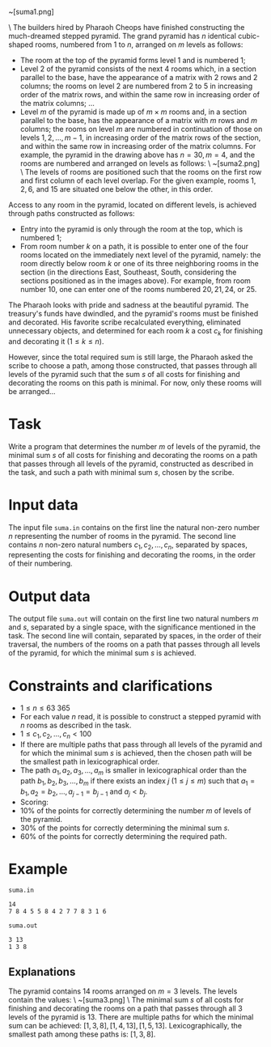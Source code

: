 ~[suma1.png]

\\
The builders hired by Pharaoh Cheops have finished constructing the much-dreamed stepped pyramid. The grand pyramid has $n$ identical cubic-shaped rooms, numbered from $1$ to $n$, arranged on $m$ levels as follows:
- The room at the top of the pyramid forms level $1$ and is numbered $1$;
- Level $2$ of the pyramid consists of the next $4$ rooms which, in a section parallel to the base, have the appearance of a matrix with $2$ rows and $2$ columns; the rooms on level $2$ are numbered from $2$ to $5$ in increasing order of the matrix rows, and within the same row in increasing order of the matrix columns;
...
- Level $m$ of the pyramid is made up of $m \times m$ rooms and, in a section parallel to the base, has the appearance of a matrix with $m$ rows and $m$ columns; the rooms on level $m$ are numbered in continuation of those on levels $1, 2, ..., m - 1$, in increasing order of the matrix rows of the section, and within the same row in increasing order of the matrix columns. For example, the pyramid in the drawing above has $n = 30, m = 4$, and the rooms are numbered and arranged on levels as follows:
\\
~[suma2.png]
\\
The levels of rooms are positioned such that the rooms on the first row and first column of each level overlap. For the given example, rooms $1, 2, 6$, and $15$ are situated one below the other, in this order.

Access to any room in the pyramid, located on different levels, is achieved through paths constructed as follows:
* Entry into the pyramid is only through the room at the top, which is numbered $1$;
* From room number $k$ on a path, it is possible to enter one of the four rooms located on the immediately next level of the pyramid, namely: the room directly below room $k$ or one of its three neighboring rooms in the section (in the directions East, Southeast, South, considering the sections positioned as in the images above). For example, from room number $10$, one can enter one of the rooms numbered $20, 21, 24$, or $25$.

The Pharaoh looks with pride and sadness at the beautiful pyramid. The treasury's funds have dwindled, and the pyramid's rooms must be finished and decorated. His favorite scribe recalculated everything, eliminated unnecessary objects, and determined for each room $k$ a cost $c_k$ for finishing and decorating it ($1 \leq k \leq n$).

However, since the total required sum is still large, the Pharaoh asked the scribe to choose a path, among those constructed, that passes through all levels of the pyramid such that the sum $s$ of all costs for finishing and decorating the rooms on this path is minimal. For now, only these rooms will be arranged...

# Task
Write a program that determines the number $m$ of levels of the pyramid, the minimal sum $s$ of all costs for finishing and decorating the rooms on a path that passes through all levels of the pyramid, constructed as described in the task, and such a path with minimal sum $s$, chosen by the scribe.

# Input data
The input file `suma.in` contains on the first line the natural non-zero number $n$ representing the number of rooms in the pyramid. The second line contains $n$ non-zero natural numbers $c_1, c_2, \ldots, c_n$, separated by spaces, representing the costs for finishing and decorating the rooms, in the order of their numbering.

# Output data
The output file `suma.out` will contain on the first line two natural numbers $m$ and $s$, separated by a single space, with the significance mentioned in the task. The second line will contain, separated by spaces, in the order of their traversal, the numbers of the rooms on a path that passes through all levels of the pyramid, for which the minimal sum $s$ is achieved.

# Constraints and clarifications
* $1 \leq n \leq 63\ 365$
* For each value $n$ read, it is possible to construct a stepped pyramid with $n$ rooms as described in the task.
* $1 \leq c_1, c_2, ..., c_n < 100$
* If there are multiple paths that pass through all levels of the pyramid and for which the minimal sum $s$ is achieved, then the chosen path will be the smallest path in lexicographical order.
* The path $a_1, a_2, a_3, \ldots, a_m$ is smaller in lexicographical order than the path $b_1, b_2, b_3, \ldots, b_m$ if there exists an index $j$ ($1 \leq j \leq m$) such that $a_1=b_1, a_2=b_2, \ldots, a_{j-1}=b_{j-1}$ and $a_j < b_j$.
* Scoring:
* $10\%$ of the points for correctly determining the number $m$ of levels of the pyramid.
* $30\%$ of the points for correctly determining the minimal sum $s$.
* $60\%$ of the points for correctly determining the required path.

# Example

`suma.in`
```
14
7 8 4 5 5 8 4 2 7 7 8 3 1 6
```

`suma.out`
```
3 13
1 3 8
```

Explanations
---

The pyramid contains $14$ rooms arranged on $m = 3$ levels. The levels contain the values:
\\
~[suma3.png]
\\
The minimal sum $s$ of all costs for finishing and decorating the rooms on a path that passes through all $3$ levels of the pyramid is $13$. There are multiple paths for which the minimal sum can be achieved: $[1,3,8], [1,4,13], [1,5,13]$. Lexicographically, the smallest path among these paths is: $[1,3,8]$.